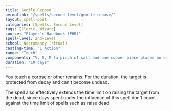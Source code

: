 ```yaml
---
title: Gentle Repose
permalink: "/spells/second-level/gentle-repose/"
layout: spell-post
categories: [Spells, Second Level]
tags: [Cleric, Wizard]
source: "Player's Handbook (PHB)"
spell-level: 2nd-Level
school: Necromancy (ritual)
casting-time: "1 Action"
range: "Touch"
components: "V, S, M (a pinch of salt and one copper piece placed on each of the corpse's eyes, which must remain there for the duration)"
duration: "10 days"
---
```


You touch a corpse or other remains. For the duration, the target is protected from decay and can't become undead.

The spell also effectively extends the time limit on raising the target from the dead, since days spent under the influence of this spell don't count against the time limit of spells such as raise dead.
